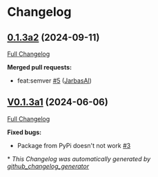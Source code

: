 # Changelog

## [0.1.3a2](https://github.com/OpenVoiceOS/ovos-ww-plugin-precise-lite/tree/0.1.3a2) (2024-09-11)

[Full Changelog](https://github.com/OpenVoiceOS/ovos-ww-plugin-precise-lite/compare/V0.1.3a1...0.1.3a2)

**Merged pull requests:**

- feat:semver [\#5](https://github.com/OpenVoiceOS/ovos-ww-plugin-precise-lite/pull/5) ([JarbasAl](https://github.com/JarbasAl))

## [V0.1.3a1](https://github.com/OpenVoiceOS/ovos-ww-plugin-precise-lite/tree/V0.1.3a1) (2024-06-06)

[Full Changelog](https://github.com/OpenVoiceOS/ovos-ww-plugin-precise-lite/compare/V0.1.2...V0.1.3a1)

**Fixed bugs:**

- Package from PyPi doesn't not work [\#3](https://github.com/OpenVoiceOS/ovos-ww-plugin-precise-lite/issues/3)



\* *This Changelog was automatically generated by [github_changelog_generator](https://github.com/github-changelog-generator/github-changelog-generator)*
